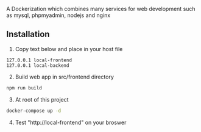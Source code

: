 A Dockerization which combines many services for web development
such as mysql, phpmyadmin, nodejs and nginx

## Installation

1. Copy text below and place in your host file 
```
127.0.0.1 local-frontend
127.0.0.1 local-backend
```

2. Build web app in src/frontend directory
```sh
npm run build
```

3. At root of this project
```sh
docker-compose up -d
```

4. Test "http://local-frontend" on your broswer
